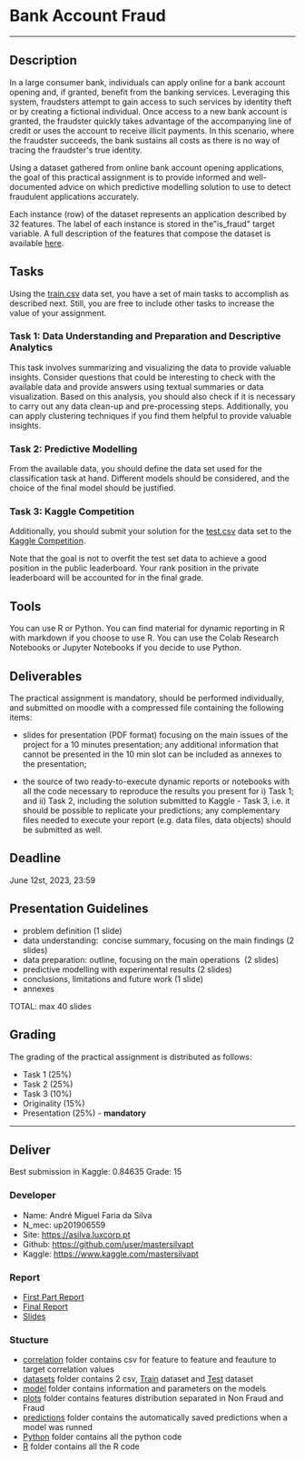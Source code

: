 # Bank Account Fraud

------------------

## Description

In a large consumer bank, individuals can apply online for a bank account opening and, if granted, benefit from the banking services. Leveraging this system, fraudsters attempt to gain access to such services by identity theft or by creating a fictional individual. Once access to a new bank account is granted, the fraudster quickly takes advantage of the accompanying line of credit or uses the account to receive illicit payments. In this scenario, where the fraudster succeeds, the bank sustains all costs as there is no way of tracing the fraudster's true identity.

Using a dataset gathered from online bank account opening applications, the goal of this practical assignment is to provide informed and well-documented advice on which predictive modelling solution to use to detect fraudulent applications accurately.

Each instance (row) of the dataset represents an application described by 32 features. The label of each instance is stored in the"is\_fraud" target variable. A full description of the features that compose the dataset is available [here](./datasets/datasheet.pdf).  
  
## Tasks

Using the [train.csv](./datasets/train.csv) data set, you have a set of main tasks to accomplish as described next. Still, you are free to include other tasks to increase the value of your assignment.
  
### Task 1: Data Understanding and Preparation and Descriptive Analytics

This task involves summarizing and visualizing the data to provide valuable insights. Consider questions that could be interesting to check with the available data and provide answers using textual summaries or data visualization. Based on this analysis, you should also check if it is necessary to carry out any data clean-up and pre-processing steps. Additionally, you can apply clustering techniques if you find them helpful to provide valuable insights.

### Task 2: Predictive Modelling

From the available data, you should define the data set used for the classification task at hand. Different models should be considered, and the choice of the final model should be justified.

### Task 3: Kaggle Competition

Additionally, you should submit your solution for the [test.csv](./datasets/test.csv) data set to the [Kaggle Competition](https://www.kaggle.com/competitions/fraud-detection-cc4036-2223).

Note that the goal is not to overfit the test set data to achieve a good position in the public leaderboard. Your rank position in the private leaderboard will be accounted for in the final grade.  

## Tools

You can use R or Python. You can find material for dynamic reporting in R with markdown if you choose to use R. You can use the Colab Research Notebooks or Jupyter Notebooks if you decide to use Python.

## Deliverables

The practical assignment is mandatory, should be performed individually, and submitted on moodle with a compressed file containing the following items:

* slides for presentation (PDF format) focusing on the main issues of the project for a 10 minutes presentation; any additional information that cannot be presented in the 10 min slot can be included as annexes to the presentation;  

* the source of two ready-to-execute dynamic reports or notebooks with all the code necessary to reproduce the results you present for i) Task 1; and ii) Task 2, including the solution submitted to Kaggle - Task 3, i.e. it should be possible to replicate your predictions; any complementary files needed to execute your report (e.g. data files, data objects) should be submitted as well.

## Deadline

June 12st, 2023, 23:59

## Presentation Guidelines

* problem definition (1 slide)
* data understanding:  concise summary, focusing on the main findings (2 slides)
* data preparation: outline, focusing on the main operations  (2 slides)
* predictive modelling with experimental results (2 slides)
* conclusions, limitations and future work (1 slide)
* annexes

TOTAL: max 40 slides

## Grading

The grading of the practical assignment is distributed as follows:
  
* Task 1 (25%)
* Task 2 (25%)
* Task 3 (10%)
* Originality (15%)
* Presentation (25%) - **mandatory**

------------------

## Deliver

Best submission in Kaggle: 0.84635
Grade: 15

### Developer

* Name: André Miguel Faria da Silva
* N_mec: up201906559
* Site: <https://asilva.luxcorp.pt>
* Github: <https://github.com/user/mastersilvapt>
* Kaggle: <https://www.kaggle.com/mastersilvapt>

### Report

* [First Part Report](R/reportPart1.pdf)
* [Final Report](Python/report.ipynb)
* [Slides](presentation/slides.pdf)

### Stucture

* [correlation](correlations/) folder contains csv for feature to feature and feauture to target correlation values
* [datasets](datasets/) folder contains 2 csv, [Train](datasets/train.csv) dataset and [Test](datasets/test.csv) dataset
* [model](model/) folder contains information and parameters on the models
* [plots](plots/) folder contains features distribution separated in Non Fraud and Fraud
* [predictions](predictions/) folder contains the automatically saved predictions when a model was runned
* [Python](Python/) folder contains all the python code
* [R](R/) folder contains all the R code
